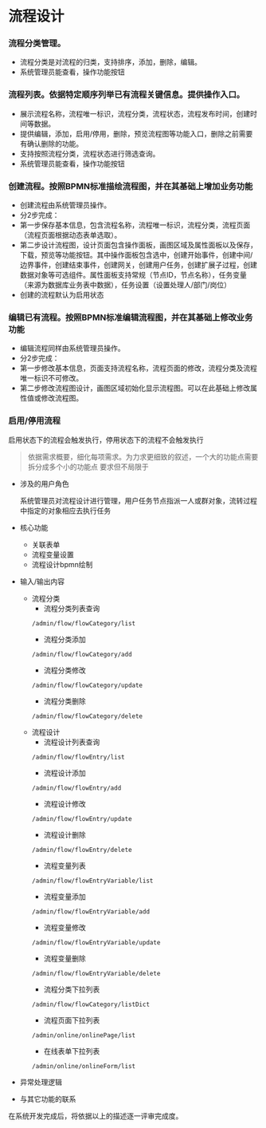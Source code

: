 # 流程设计
### 流程分类管理。
- 流程分类是对流程的归类，支持排序，添加，删除，编辑。
- 系统管理员能查看，操作功能按钮

### 流程列表。依据特定**顺序**列举已有流程**关键信息**。提供操作入口。
- 展示流程名称，流程唯一标识，流程分类，流程状态，流程发布时间，创建时间等数据。
- 提供编辑，添加，启用/停用，删除，预览流程图等功能入口，删除之前需要有确认删除的功能。
- 支持按照流程分类，流程状态进行筛选查询。
- 系统管理员能查看，操作功能按钮

### 创建流程。按照BPMN标准描绘流程图，并在其基础上增加业务功能
- 创建流程由系统管理员操作。
- 分2步完成：
- 第一步保存基本信息，包含流程名称，流程唯一标识，流程分类，流程页面（流程页面根据动态表单选取）。
- 第二步设计流程图，设计页面包含操作面板，画图区域及属性面板以及保存，下载，预览等功能按钮。其中操作面板包含选中，创建开始事件，创建中间/边界事件，创建结束事件，创建网关，创建用户任务，创建扩展子过程，创建数据对象等可选组件。属性面板支持常规（节点ID，节点名称），任务变量（来源为数据库业务表中数据），任务设置（设置处理人/部门/岗位）
- 创建的流程默认为启用状态

### 编辑已有流程。按照BPMN标准编辑流程图，并在其基础上修改业务功能
- 编辑流程同样由系统管理员操作。
- 分2步完成：
- 第一步修改基本信息，页面支持流程名称，流程页面的修改，流程分类及流程唯一标识不可修改。
- 第二步修改流程图设计，画图区域初始化显示流程图。可以在此基础上修改属性值或修改流程图。

### 启用/停用流程
启用状态下的流程会触发执行，停用状态下的流程不会触发执行



> 依据需求概要，细化每项需求。为力求更细致的叙述，一个大的功能点需要拆分成多个小的功能点 要求但不局限于

- 涉及的用户角色
  
  系统管理员对流程设计进行管理，用户任务节点指派一人或群对象，流转过程中指定的对象相应去执行任务
- 核心功能
  - 关联表单
  - 流程变量设置
  - 流程设计bpmn绘制
- 输入/输出内容
  - 流程分类
    - 流程分类列表查询
    ```http 
    /admin/flow/flowCategory/list
    ```
    - 流程分类添加
     ```http 
    /admin/flow/flowCategory/add
    ```
    - 流程分类修改
     ```http 
    /admin/flow/flowCategory/update
    ```
    - 流程分类删除
     ```http 
    /admin/flow/flowCategory/delete
    ```
  - 流程设计
    - 流程设计列表查询
    ```http 
    /admin/flow/flowEntry/list
    ```
    - 流程设计添加
    ```http
    /admin/flow/flowEntry/add
    ```
    - 流程设计修改
    ```http
    /admin/flow/flowEntry/update
    ```
    - 流程设计删除
    ```http
    /admin/flow/flowEntry/delete
    ```
    - 流程变量列表
    ```http
    /admin/flow/flowEntryVariable/list
    ```
    - 流程变量添加
    ```http
    /admin/flow/flowEntryVariable/add
    ```
    - 流程变量修改
    ```http
    /admin/flow/flowEntryVariable/update
    ```
    - 流程变量删除
    ```http
    /admin/flow/flowEntryVariable/delete
    ```
    - 流程分类下拉列表
    ```http
    /admin/flow/flowCategory/listDict
    ```
    - 流程页面下拉列表
    ```http
    /admin/online/onlinePage/list
    ```
    - 在线表单下拉列表
    ```http
    /admin/online/onlineForm/list
    ```
- 异常处理逻辑
- 与其它功能的联系

在系统开发完成后，将依据以上的描述逐一评审完成度。

